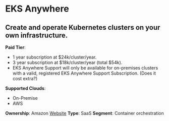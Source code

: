 # EKS Anywhere

## Create and operate Kubernetes clusters on your own infrastructure.

**Paid Tier**:

- 1 year subscription at $24k/cluster/year.
- 3 year subscription at $18k/cluster/year (total $54k).
- EKS Anywhere Support will only be available for on-premises clusters with a valid, registered EKS Anywhere Support Subscription. (Does it cost extra?)

**Supported Clouds**:

- On-Premise
- AWS

**Ownership**: Amazon
[Website](https://aws.amazon.com/eks/eks-anywhere/)
**Type**: SaaS
**Segment**: Container orchestration
